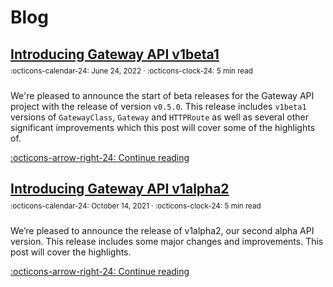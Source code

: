 # Blog

## [Introducing Gateway API v1beta1]

<small style="position:relative; top:-10px;">
  :octicons-calendar-24: June 24, 2022 ·
  :octicons-clock-24: 5 min read
</small>

We're pleased to announce the start of beta releases for the Gateway API
project with the release of version `v0.5.0`. This release includes `v1beta1`
versions of `GatewayClass`, `Gateway` and `HTTPRoute` as well as several other
significant improvements which this post will cover some of the highlights of.

[:octicons-arrow-right-24: Continue reading][Introducing Gateway API v1beta1]

[Introducing Gateway API v1beta1]:/blog/2022/first-beta

## [Introducing Gateway API v1alpha2]

<small style="position:relative; top:-10px;">
  :octicons-calendar-24: October 14, 2021 ·
  :octicons-clock-24: 5 min read
</small>

We’re pleased to announce the release of v1alpha2, our second alpha API version.
This release includes some major changes and improvements. This post will cover
the highlights.

[:octicons-arrow-right-24: Continue reading][Introducing Gateway API v1alpha2]

[Introducing Gateway API v1alpha2]: /blog/2021/introducing-v1alpha2
